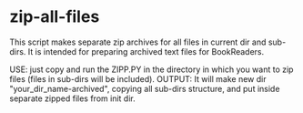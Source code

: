 # zip-all-files
This script makes separate zip archives for all files in current dir and sub-dirs.
It is intended for preparing archived text files for BookReaders.

USE: just copy and run the ZIPP.PY in the directory in which you want to zip files (files in sub-dirs will be included).
OUTPUT: It will make new dir "your_dir_name-archived", copying all sub-dirs structure, and put inside separate zipped files from init dir.
